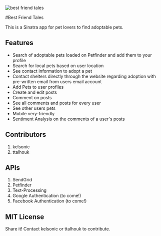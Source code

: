 ![best friend tales](http://www.georgiaspca.org/sites/default/files/images/Paws-for-Consider-icon-v2.jpg)

#Best Friend Tales

This is a Sinatra app for pet lovers to find adoptable pets.

## Features

- Search of adoptable pets loaded on Petfinder and add them to your profile
- Search for local pets based on user location
- See contact information to adopt a pet
- Contact shelters directly through the website regarding adoption with pre-written email from users email account
- Add Pets to user profiles
- Create and edit posts
- Comment on posts
- See all comments and posts for every user
- See other users pets
- Mobile very-friendly
- Sentiment Analysis on the comments of a user's posts

## Contributors

1. kelsonic
2. ttalhouk

## APIs

1. SendGrid
2. Petfinder
3. Text-Processing
4. Google Authentication (to come!)
5. Facebook Authentication (to come!)

## MIT License

Share it! Contact kelsonic or ttalhouk to contribute.
